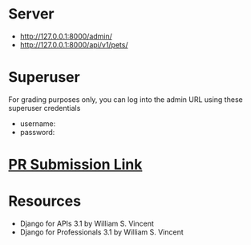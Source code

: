 # Server
- http://127.0.0.1:8000/admin/
- http://127.0.0.1:8000/api/v1/pets/

# Superuser
For grading purposes only, you can log into the admin URL using these superuser credentials
  - username: 
  - password: 

# [PR Submission Link](https://github.com/HexxKing/drf-api-deploy/pull/1)

# Resources
- Django for APIs 3.1 by William S. Vincent
- Django for Professionals 3.1 by William S. Vincent